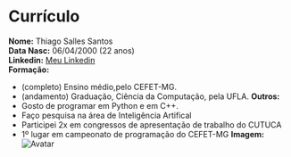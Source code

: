 # Currículo
**Nome:** Thiago Salles Santos <br/>
**Data Nasc:** 06/04/2000 (22 anos) <br/>
**Linkedin:** [Meu Linkedin](https://www.linkedin.com/in/thiago-salles-9b5954171/) <br/>
**Formação:**
- (completo) Ensino médio,pelo CEFET-MG.
- (andamento) Graduação, Ciência da Computação, pela UFLA.
**Outros:**
- Gosto de programar em Python e em C++. 
- Faço pesquisa na área de Inteligência Artifical
- Participei 2x em congressos de apresentação de trabalho do CUTUCA
- 1º lugar em campeonato de programação do CEFET-MG
**Imagem:**
![Avatar]("./CafeJester.png")

